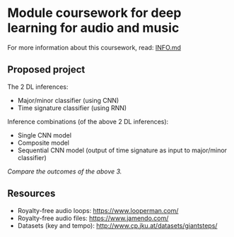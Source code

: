 # Module coursework for deep learning for audio and music

For more information about this coursework, read: [INFO.md](https://github.com/pranigopu/deepLearning--for--audio-music/blob/4e33739eea581d1f131ba4cc03d926456157d027/coursework/INFO.md)

## Proposed project

The 2 DL inferences:

- Major/minor classifier (using CNN)
- Time signature classifier (using RNN)

Inference combinations (of the above 2 DL inferences):

- Single CNN model
- Composite model
- Sequential CNN model (output of time signature as input to major/minor classifier)

_Compare the outcomes of the above 3._

## Resources

- Royalty-free audio loops: https://www.looperman.com/
- Royalty-free audio files: https://www.jamendo.com/
- Datasets (key and tempo): http://www.cp.jku.at/datasets/giantsteps/
